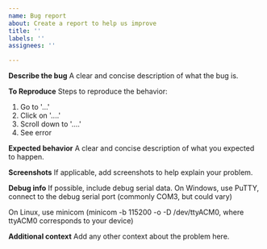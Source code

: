 ```yaml
---
name: Bug report
about: Create a report to help us improve
title: ''
labels: ''
assignees: ''

---
```


**Describe the bug**
A clear and concise description of what the bug is.

**To Reproduce**
Steps to reproduce the behavior:
1. Go to '...'
2. Click on '....'
3. Scroll down to '....'
4. See error

**Expected behavior**
A clear and concise description of what you expected to happen.

**Screenshots**
If applicable, add screenshots to help explain your problem.

**Debug info**
If possible, include debug serial data.
On Windows, use PuTTY, connect to the debug serial port (commonly COM3, but could vary)

On Linux, use minicom (minicom -b 115200 -o -D /dev/ttyACM0, where ttyACM0 corresponds to your device) 


**Additional context**
Add any other context about the problem here.
